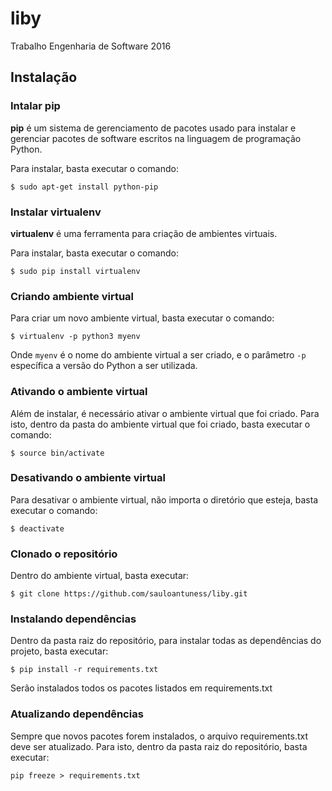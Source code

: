 # liby

Trabalho Engenharia de Software 2016


## Instalação


### Intalar pip

**pip** é um sistema de gerenciamento de pacotes usado para instalar e gerenciar pacotes de software escritos na linguagem de programação Python.

Para instalar, basta executar o comando:

`$ sudo apt-get install python-pip`


### Instalar virtualenv

**virtualenv** é uma ferramenta para criação de ambientes virtuais.

Para instalar, basta executar o comando:

`$ sudo pip install virtualenv`


### Criando ambiente virtual

Para criar um novo ambiente virtual, basta executar o comando:

`$ virtualenv -p python3 myenv`

Onde `myenv` é o nome do ambiente virtual a ser criado, e o parâmetro `-p` específica a versão do Python a ser utilizada.

### Ativando o ambiente virtual

Além de instalar, é necessário ativar o ambiente virtual que foi criado. Para isto, dentro da pasta do ambiente virtual que foi criado, basta executar o comando:

`$ source bin/activate`


### Desativando o ambiente virtual

Para desativar o ambiente virtual, não importa o diretório que esteja, basta executar o comando:

`$ deactivate`


### Clonado o repositório

Dentro do ambiente virtual, basta executar:

`$ git clone https://github.com/sauloantuness/liby.git`


### Instalando dependências

Dentro da pasta raiz do repositório, para instalar todas as dependências do projeto, basta executar:

`$ pip install -r requirements.txt`

Serão instalados todos os pacotes listados em requirements.txt


### Atualizando dependências

Sempre que novos pacotes forem instalados, o arquivo requirements.txt deve ser atualizado. Para isto, dentro da pasta raiz do repositório, basta executar:

`pip freeze > requirements.txt`